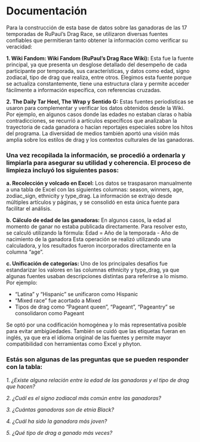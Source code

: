 # Documentación 
Para la construcción de esta base de datos sobre las ganadoras de las 17 temporadas de RuPaul’s Drag Race, se utilizaron diversas fuentes confiables que permitieran tanto obtener la información como verificar su veracidad:

**1. Wiki Fandom: 	Wiki Fandom (RuPaul’s Drag Race Wiki):** Esta fue la fuente principal, ya que presenta un desglose detallado del desempeño de cada participante por temporada, sus características, y datos como edad, signo zodiacal, tipo de drag que realiza, entre otros. Elegimos esta fuente porque se actualiza constantemente, tiene una estructura clara y permite acceder fácilmente a información específica, con referencias cruzadas.

**2. The Daily Tar Heel, The Wrap y Sentido G:** Estas fuentes periodísticas se usaron para complementar y verificar los datos obtenidos desde la Wiki. Por ejemplo, en algunos casos donde las edades no estaban claras o había contradicciones, se recurrió a artículos específicos que analizaban la trayectoria de cada ganadora o hacían reportajes especiales sobre los hitos del programa. La diversidad de medios también aportó una visión más amplia sobre los estilos de drag y los contextos culturales de las ganadoras.
### Una vez recopilada la información, se procedió a ordenarla y limpiarla para asegurar su utilidad y coherencia. El proceso de limpieza incluyó los siguientes pasos:
**a. Recolección y volcado en Excel:**
Los datos se traspasaron manualmente a una tabla de Excel con las siguientes columnas: season, winners, age, zodiac_sign, ethnicity y type_drag. La información se extrajo desde múltiples artículos y páginas, y se consolidó en esta única fuente para facilitar el análisis.

**b. Cálculo de edad de las ganadoras:**
En algunos casos, la edad al momento de ganar no estaba publicada directamente. Para resolver esto, se calculó utilizando la fórmula:
Edad = Año de la temporada - Año de nacimiento de la ganadora
Esta operación se realizó utilizando una calculadora, y los resultados fueron incorporados directamente en la columna “age”.

**c. Unificación de categorías:**
Uno de los principales desafíos fue estandarizar los valores en las columnas ethnicity y type_drag, ya que algunas fuentes usaban descripciones distintas para referirse a lo mismo. Por ejemplo:

* “Latina” y “Hispanic” se unificaron como Hispanic
* “Mixed race” fue acortado a Mixed
* Tipos de drag como “Pageant queen”, “Pageant”, “Pageantry” se consolidaron como Pageant

Se optó por una codificación homogénea y lo más representativa posible para evitar ambigüedades. También se cuidó que las etiquetas fueran en inglés, ya que era el idioma original de las fuentes y permite mayor compatibilidad con herramientas como Excel y phyton.

### Estás son algunas de las preguntas que se pueden responder con la tabla:
*1. ¿Existe alguna relación entre la edad de las ganadoras y el tipo de drag que hacen?*

*2. ¿Cuál es el signo zodiacal más común entre las ganadoras?*

*3. ¿Cuántas ganadoras son de etnia Black?*

*4. ¿Cuál ha sido la ganadora más joven?*

*5. ¿Qué tipo de drag a ganado más veces?* 
